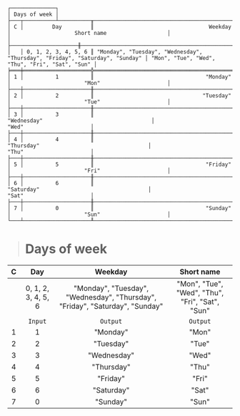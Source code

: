 ```text
┌──────────────┐
│ Days of week │
├───┬──────────┴──────────╥──────────────────────────────────────────────────────────────────────────────┬─────────────────────────────────────────────────┐
│ C │         Day         ║                                    Weekday                                   │                    Short name                   │
│   ├─────────────────────╫──────────────────────────────────────────────────────────────────────────────┼─────────────────────────────────────────────────┤
│   │ 0, 1, 2, 3, 4, 5, 6 ║ "Monday", "Tuesday", "Wednesday", "Thursday", "Friday", "Saturday", "Sunday" │ "Mon", "Tue", "Wed", "Thu", "Fri", "Sat", "Sun" │
╞═══╪═════════════════════╬══════════════════════════════════════════════════════════════════════════════╪═════════════════════════════════════════════════╡
│ 1 │          1          ║                                   "Monday"                                   │                       "Mon"                     │
├───┼─────────────────────╫──────────────────────────────────────────────────────────────────────────────┼─────────────────────────────────────────────────┤
│ 2 │          2          ║                                  "Tuesday"                                   │                       "Tue"                     │
├───┼─────────────────────╫──────────────────────────────────────────────────────────────────────────────┼─────────────────────────────────────────────────┤
│ 3 │          3          ║                                 "Wednesday"                                  │                       "Wed"                     │
├───┼─────────────────────╫──────────────────────────────────────────────────────────────────────────────┼─────────────────────────────────────────────────┤
│ 4 │          4          ║                                  "Thursday"                                  │                       "Thu"                     │
├───┼─────────────────────╫──────────────────────────────────────────────────────────────────────────────┼─────────────────────────────────────────────────┤
│ 5 │          5          ║                                   "Friday"                                   │                       "Fri"                     │
├───┼─────────────────────╫──────────────────────────────────────────────────────────────────────────────┼─────────────────────────────────────────────────┤
│ 6 │          6          ║                                  "Saturday"                                  │                       "Sat"                     │
├───┼─────────────────────╫──────────────────────────────────────────────────────────────────────────────┼─────────────────────────────────────────────────┤
│ 7 │          0          ║                                   "Sunday"                                   │                       "Sun"                     │
└───┴─────────────────────╨──────────────────────────────────────────────────────────────────────────────┴─────────────────────────────────────────────────┘
```

> # Days of week

| C |         Day         |                                   Weekday                                    |                   Short name                    |
|:-:|:-------------------:|:----------------------------------------------------------------------------:|:-----------------------------------------------:|
|   | 0, 1, 2, 3, 4, 5, 6 | "Monday", "Tuesday", "Wednesday", "Thursday", "Friday", "Saturday", "Sunday" | "Mon", "Tue", "Wed", "Thu", "Fri", "Sat", "Sun" |
|   |       `Input`       |                                   `Output`                                   |                    `Output`                     |
| 1 |          1          |                                   "Monday"                                   |                      "Mon"                      |
| 2 |          2          |                                  "Tuesday"                                   |                      "Tue"                      |
| 3 |          3          |                                 "Wednesday"                                  |                      "Wed"                      |
| 4 |          4          |                                  "Thursday"                                  |                      "Thu"                      |
| 5 |          5          |                                   "Friday"                                   |                      "Fri"                      |
| 6 |          6          |                                  "Saturday"                                  |                      "Sat"                      |
| 7 |          0          |                                   "Sunday"                                   |                      "Sun"                      |
